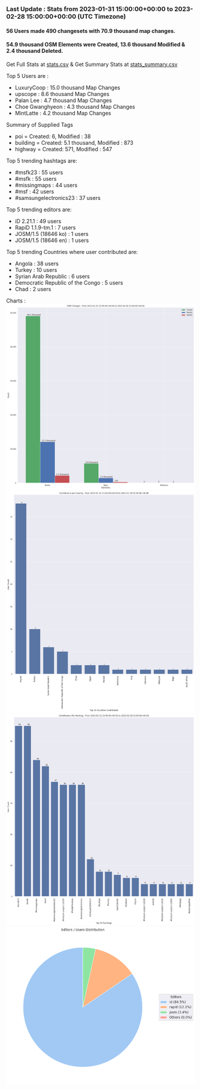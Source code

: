 ### Last Update : Stats from 2023-01-31 15:00:00+00:00 to 2023-02-28 15:00:00+00:00 (UTC Timezone)

#### 56 Users made 490 changesets with 70.9 thousand map changes.
#### 54.9 thousand OSM Elements were Created, 13.6 thousand Modified & 2.4 thousand Deleted.
Get Full Stats at [stats.csv](/msfk/2023/2/stats.csv)
 & Get Summary Stats at [stats_summary.csv](/msfk/2023/2/stats_summary.csv)

Top 5 Users are : 
- LuxuryCoop : 15.0 thousand Map Changes
- upscope : 8.6 thousand Map Changes
- Palan Lee : 4.7 thousand Map Changes
- Choe Gwanghyeon : 4.3 thousand Map Changes
- MintLatte : 4.2 thousand Map Changes

Summary of Supplied Tags
- poi = Created: 6, Modified : 38
- building = Created: 5.1 thousand, Modified : 873
- highway = Created: 571, Modified : 547


Top 5 trending hashtags are:
- #msfk23 : 55 users
- #msfk : 55 users
- #missingmaps : 44 users
- #msf : 42 users
- #samsungelectronics23 : 37 users


Top 5 trending editors are:
- iD 2.21.1 : 49 users
- RapiD 1.1.9-tm.1 : 7 users
- JOSM/1.5 (18646 ko) : 1 users
- JOSM/1.5 (18646 en) : 1 users


Top 5 trending Countries where user contributed are:
- Angola : 38 users
- Turkey : 10 users
- Syrian Arab Republic : 6 users
- Democratic Republic of the Congo : 5 users
- Chad : 2 users


 Charts : 
![Alt text](./stats_osm_changes.png) 
![Alt text](./stats_users_per_country.png) 
![Alt text](./stats_users_per_hashtag.png) 
![Alt text](./stats_editors_pie_chart.png) 
